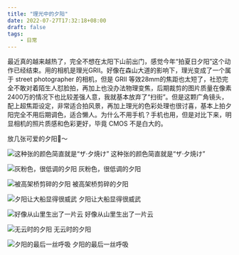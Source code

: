 ```yaml
---
title: "理光中的夕阳"
date: 2022-07-27T17:32:18+08:00
draft: false
tags:
    - 日常
---
```


最近真的越来越热了，完全不想在太阳下山前出门，感觉今年“拍夏日夕阳”这个动作已经结束。用的相机是理光GRII。好像在森山大道的影响下，理光变成了一个属于 street photographer 的相机，但是 GRII 等效28mm的焦距也太短了，社恐完全不敢对着陌生人怼脸拍，再加上也没办法物理变焦，后期裁剪的图片质量在像素2400万的情况下也比较差强人意，我就基本放弃了“扫街”。但是这颗广角镜头，配上超焦距设定，非常适合拍风景，再加上理光的色彩处理也很讨喜，基本上拍夕阳完全不用后期调色，适合懒人。为什么不用手机？手机也用，但是对比下来，明显相机的照片质感和色彩更好，毕竟 CMOS 不是白大的。

放几张可爱的夕阳🌇～

![这种张的颜色简直就是“ザ·夕焼け”](/images/yuyake/R0001948.JPG)
这种张的颜色简直就是“ザ·夕焼け”

![灰粉色，很低调的夕阳](/images/yuyake/R0002009.JPG)
灰粉色，很低调的夕阳


![被高架桥剪碎的夕阳](/images/yuyake/R0001957.JPG)
被高架桥剪碎的夕阳

![夕阳让大船显得很威武](/images/yuyake/R0002084.JPG)
夕阳让大船显得很威武


![好像从山里生出了一片云](/images/yuyake/R0001949.JPG)
好像从山里生出了一片云


![无云时的夕阳](/images/yuyake/R0002042.JPG)
无云时的夕阳


![夕阳的最后一丝呼吸](/images/yuyake/R0001962.JPG)
夕阳的最后一丝呼吸
